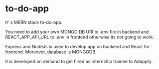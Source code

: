 # to-do-app

It' s MERN stack to-do-app. 

You need to add your own MONGO DB URİ to .env file in backend and REACT_APP_API_URL to .env in frontend otherwise its not going to work.

Express and NodeJs is used to develop app on backend and React for frontend. Moreover, database is MONGODB.

It is developed on demand to get hired as internship trainee to Adappty.
